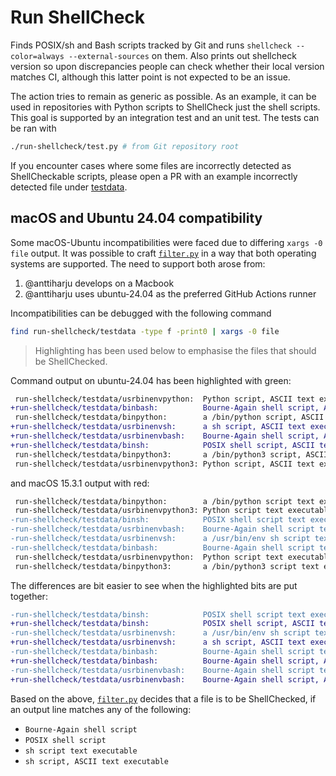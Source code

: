 # Run ShellCheck

Finds POSIX/sh and Bash scripts tracked by Git and runs `shellcheck --color=always --external-sources` on them. Also prints out shellcheck version so upon discrepancies people can check whether their local version matches CI, although this latter point is not expected to be an issue.

The action tries to remain as generic as possible. As an example, it can be used in repositories with Python scripts to ShellCheck just the shell scripts. This goal is supported by an integration test and an unit test. The tests can be ran with

```sh
./run-shellcheck/test.py # from Git repository root
```

If you encounter cases where some files are incorrectly detected as ShellCheckable scripts, please open a PR with an example incorrectly detected file under [testdata](./testdata/).

## macOS and Ubuntu 24.04 compatibility

Some macOS-Ubuntu incompatibilities were faced due to differing `xargs -0 file` output. It was possible to craft [`filter.py`](./filter.py) in a way that both operating systems are supported. The need to support both arose from:

1. @anttiharju develops on a Macbook
2. @anttiharju uses ubuntu-24.04 as the preferred GitHub Actions runner

Incompatibilities can be debugged with the following command

```sh
find run-shellcheck/testdata -type f -print0 | xargs -0 file
```

> Highlighting has been used below to emphasise the files that should be ShellChecked.

Command output on ubuntu-24.04 has been highlighted with green:

```diff
 run-shellcheck/testdata/usrbinenvpython:  Python script, ASCII text executable
+run-shellcheck/testdata/binbash:          Bourne-Again shell script, ASCII text executable
 run-shellcheck/testdata/binpython:        a /bin/python script, ASCII text executable
+run-shellcheck/testdata/usrbinenvsh:      a sh script, ASCII text executable
+run-shellcheck/testdata/usrbinenvbash:    Bourne-Again shell script, ASCII text executable
+run-shellcheck/testdata/binsh:            POSIX shell script, ASCII text executable
 run-shellcheck/testdata/binpython3:       a /bin/python3 script, ASCII text executable
 run-shellcheck/testdata/usrbinenvpython3: Python script, ASCII text executable
```

and macOS 15.3.1 output with red:

```diff
 run-shellcheck/testdata/binpython:        a /bin/python script text executable, ASCII text
 run-shellcheck/testdata/usrbinenvpython3: Python script text executable, ASCII text
-run-shellcheck/testdata/binsh:            POSIX shell script text executable, ASCII text
-run-shellcheck/testdata/usrbinenvbash:    Bourne-Again shell script text executable, ASCII text
-run-shellcheck/testdata/usrbinenvsh:      a /usr/bin/env sh script text executable, ASCII text
-run-shellcheck/testdata/binbash:          Bourne-Again shell script text executable, ASCII text
 run-shellcheck/testdata/usrbinenvpython:  Python script text executable, ASCII text
 run-shellcheck/testdata/binpython3:       a /bin/python3 script text executable, ASCII text
```

The differences are bit easier to see when the highlighted bits are put together:

```diff
-run-shellcheck/testdata/binsh:            POSIX shell script text executable, ASCII text
+run-shellcheck/testdata/binsh:            POSIX shell script, ASCII text executable
-run-shellcheck/testdata/usrbinenvsh:      a /usr/bin/env sh script text executable, ASCII text
+run-shellcheck/testdata/usrbinenvsh:      a sh script, ASCII text executable
-run-shellcheck/testdata/binbash:          Bourne-Again shell script text executable, ASCII text
+run-shellcheck/testdata/binbash:          Bourne-Again shell script, ASCII text executable
-run-shellcheck/testdata/usrbinenvbash:    Bourne-Again shell script text executable, ASCII text
+run-shellcheck/testdata/usrbinenvbash:    Bourne-Again shell script, ASCII text executable
```

Based on the above, [`filter.py`](./filter.py) decides that a file is to be ShellChecked, if an output line matches any of the following:

- `Bourne-Again shell script`
- `POSIX shell script`
- `sh script text executable`
- `sh script, ASCII text executable`
